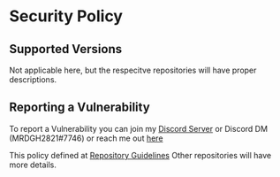 # Security Policy

## Supported Versions

Not applicable here, but the respecitve repositories will have proper descriptions.

## Reporting a Vulnerability

To report a Vulnerability you can join my [Discord Server](https://discord.gg/HeFAqYgGr8) or Discord DM (MRDGH2821#7746) or reach me out [here](http://bit.ly/mrdghsocial)

This policy defined at [Repository Guidelines](https://github.com/MRDGH2821/Repository-Guidelines)
Other repositories will have more details. 
